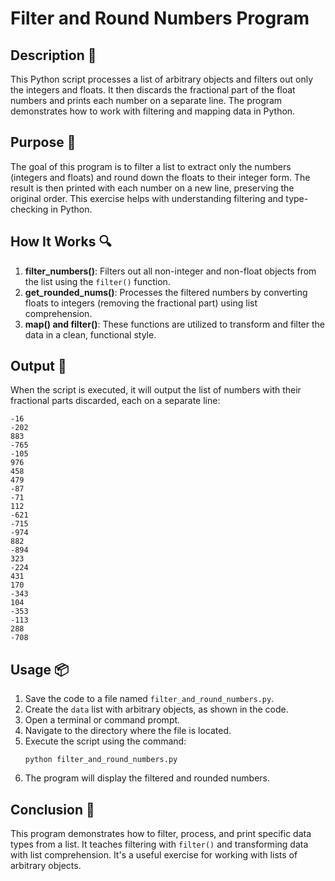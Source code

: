 # Filter and Round Numbers Program

## Description 📝

This Python script processes a list of arbitrary objects and filters out only the integers and floats.
It then discards the fractional part of the float numbers and prints each number on a separate line.
The program demonstrates how to work with filtering and mapping data in Python.

## Purpose 🎯

The goal of this program is to filter a list to extract only the numbers (integers and floats) and round down the floats to their integer form.
The result is then printed with each number on a new line, preserving the original order.
This exercise helps with understanding filtering and type-checking in Python.

## How It Works 🔍

1. **filter_numbers()**: Filters out all non-integer and non-float objects from the list using the `filter()` function.
2. **get_rounded_nums()**: Processes the filtered numbers by converting floats to integers (removing the fractional part) using list comprehension.
3. **map() and filter()**: These functions are utilized to transform and filter the data in a clean, functional style.

## Output 📜

When the script is executed, it will output the list of numbers with their fractional parts discarded, each on a separate line:

```
-16
-202
883
-765
-105
976
458
479
-87
-71
112
-621
-715
-974
882
-894
323
-224
431
170
-343
104
-353
-113
288
-708
```

## Usage 📦

1. Save the code to a file named `filter_and_round_numbers.py`.
2. Create the `data` list with arbitrary objects, as shown in the code.
3. Open a terminal or command prompt.
4. Navigate to the directory where the file is located.
5. Execute the script using the command:
    ```
    python filter_and_round_numbers.py
    ```
6. The program will display the filtered and rounded numbers.

## Conclusion 🚀

This program demonstrates how to filter, process, and print specific data types from a list.
It teaches filtering with `filter()` and transforming data with list comprehension.
It's a useful exercise for working with lists of arbitrary objects.
